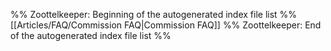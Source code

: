 %% Zoottelkeeper: Beginning of the autogenerated index file list  %%
 [[Articles/FAQ/Commission FAQ|Commission FAQ]]
%% Zoottelkeeper: End of the autogenerated index file list  %%
